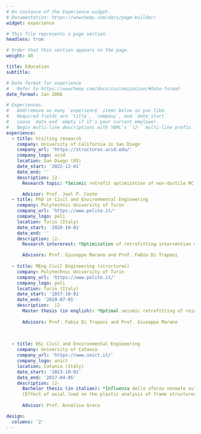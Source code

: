 ```yaml
---
# An instance of the Experience widget.
# Documentation: https://wowchemy.com/docs/page-builder/
widget: experience

# This file represents a page section.
headless: true

# Order that this section appears on the page.
weight: 40

title: Education
subtitle:

# Date format for experience
#   Refer to https://wowchemy.com/docs/customization/#date-format
date_format: Jan 2006

# Experiences.
#   Add/remove as many `experience` items below as you like.
#   Required fields are `title`, `company`, and `date_start`.
#   Leave `date_end` empty if it's your current employer.
#   Begin multi-line descriptions with YAML's `|2-` multi-line prefix.
experience:
  - title: Visiting research
    company: University of California in San Diego
    company_url: 'https://structures.ucsd.edu/'
    company_logo: ucsd
    location: San Diego (US)
    date_start: '2022-12-01'
    date_end: ''
    description: |2-
      Research topic: *Seismic retrofit optimization of non-ductile RC buildings using soft-computing techniques within the framework of probabilistic performance-based earthquake engineering.*

      Advisor: Prof. Joel P. Conte
  - title: PhD in Civil and Environmental Engineering
    company: Polytechnic University of Turin
    company_url: 'https://www.polito.it/'
    company_logo: poli
    location: Turin (Italy)
    date_start: '2020-10-01'
    date_end: ''
    description: |2-
      Research intererest: *Optimization of retrofitting intervention of existing structures. Artificial intelligence applications for seismic engineering and collapse risks reduction.*

      Advisors: Prof. Giuseppe Marano and Prof. Fabio Di Trapani
        
  - title: MEng Civil Engineering (structures)
    company: Polytechnic University of Turin
    company_url: 'https://www.polito.it/'
    company_logo: poli
    location: Turin (Italy)
    date_start: '2017-10-01'
    date_end: '2020-07-01'
    description:  |2-
      Master thesis (in english): *Optimal seismic retrofitting of reinforced concrete buildings by steel-jacketing using a genetic algorithm-based framework*
      
      Advisors: Prof. Fabio Di Trapani and Prof. Giuseppe Marano

    
        
  - title: BSc Civil and Environmental Engineering
    company: University of Catania
    company_url: 'https://www.unict.it/'
    company_logo: unict
    location: Catania (Italy)
    date_start: '2013-10-01'
    date_end: '2017-04-05'
    description: |2-
      Bachelor thesis (in italian): *Influenza dello sforzo normale sul collasso plastico di strutture intelaiate
      (Effect of axial load on the plastic analysis of frame structures)*
      
      Advisor: Prof. Annalisa Greco

design:
  columns: '2'
---
```

